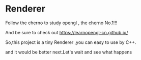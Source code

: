 # Renderer
Follow the cherno to study opengl , the cherno No.1!!!

And be sure to check out https://learnopengl-cn.github.io/

So,this project is a tiny Renderer ,you can easy to use by C++.

and it would be better next.Let's wait and see what happens

